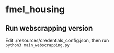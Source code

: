 # fmel_housing
## Run webscrapping version
Edit ./resources/credentials_config.json, then run<br>
`python3 main_webscrapping.py`
